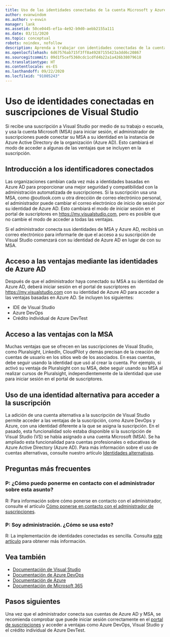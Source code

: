 ```yaml
---
title: Uso de las identidades conectadas de la cuenta Microsoft y Azure Active Directory | Microsoft Docs
author: evanwindom
ms.author: v-evwin
manager: lank
ms.assetid: 50ce0445-ef1a-4e92-b9d0-aebb2155a111
ms.date: 03/11/2020
ms.topic: conceptual
robots: noindex, nofollow
description: Aprenda a trabajar con identidades conectadas de la cuenta Microsoft y Azure Active Directory.
ms.openlocfilehash: 6d67576ab715f3ff8a49287155423a3dd6c20867
ms.sourcegitcommit: 09d1f5cef5360cdc1cdfd4b22a1a426b38079618
ms.translationtype: HT
ms.contentlocale: es-ES
ms.lasthandoff: 09/22/2020
ms.locfileid: "91005243"
---
```

# <a name="how-to-use-connected-identities-in-visual-studio-subscriptions"></a>Uso de identidades conectadas en suscripciones de Visual Studio
Si recibe una suscripción a Visual Studio por medio de su trabajo o escuela, y usa la cuenta Microsoft (MSA) para iniciar sesión, el administrador de suscripciones puede conectar su MSA a su identidad en la instancia de Azure Active Directory de la organización (Azure AD).  Esto cambiará el modo de acceder a algunas de las ventajas que se incluyen en la suscripción. 

## <a name="overview-of-connected-ids"></a>Introducción a los identificadores conectados
Las organizaciones cambian cada vez más a identidades basadas en Azure AD para proporcionar una mejor seguridad y compatibilidad con la administración automatizada de suscripciones.  Si la suscripción usa una MSA, como @outlook.com u otra dirección de correo electrónico personal, el administrador puede cambiar el correo electrónico de inicio de sesión por su identidad de Azure AD.  Esto cambiará el modo de iniciar sesión en el portal de suscriptores en https://my.visualstudio.com, pero es posible que no cambie el modo de acceder a todas las ventajas.  

Si el administrador conecta sus identidades de MSA y Azure AD, recibirá un correo electrónico para informarle de que el acceso a su suscripción de Visual Studio comenzará con su identidad de Azure AD en lugar de con su MSA. 

## <a name="how-to-access-benefits-using-azure-ad-identities"></a>Acceso a las ventajas mediante las identidades de Azure AD
Después de que el administrador haya conectado su MSA a su identidad de Azure AD, deberá iniciar sesión en el portal de suscriptores en https://my.visualstudio.com con su identidad de Azure AD para acceder a las ventajas basadas en Azure AD.  Se incluyen los siguientes:
- IDE de Visual Studio
- Azure DevOps
- Crédito individual de Azure DevTest

## <a name="how-to-access-benefits-using-your-msa"></a>Acceso a las ventajas con la MSA
Muchas ventajas que se ofrecen en las suscripciones de Visual Studio, como Pluralsight, LinkedIn, CloudPilot y demás precisan de la creación de cuentas de usuario en los sitios web de los asociados.  En esas cuentas, debe seguir usando la identidad que usó al crear la cuenta.  Por ejemplo, si activó su ventaja de Pluralsight con su MSA, debe seguir usando su MSA al realizar cursos de Pluralsight, independientemente de la identidad que use para iniciar sesión en el portal de suscriptores.  

## <a name="use-an-alternate-identity-to-access-your-subscription"></a>Uso de una identidad alternativa para acceder a la suscripción
La adición de una cuenta alternativa a la suscripción de Visual Studio permite acceder a las ventajas de la suscripción, como Azure DevOps y Azure, con una identidad diferente a la que se asigna la suscripción. En el pasado, esta funcionalidad solo estaba disponible si la suscripción de Visual Studio (VS) se había asignado a una cuenta Microsoft (MSA). Se ha ampliado esta funcionalidad para cuentas profesionales o educativas de Azure Active Directory (Azure AD).  Para más información sobre el uso de cuentas alternativas, consulte nuestro artículo [Identidades alternativas](vs-alternate-identity.md). 

## <a name="frequently-asked-questions"></a>Preguntas más frecuentes
### <a name="q-how-can-i-contact-my-admin-about-this"></a>P: ¿Cómo puedo ponerme en contacto con el administrador sobre esta asunto?
R:  Para información sobre cómo ponerse en contacto con el administrador, consulte el artículo [Cómo ponerse en contacto con el administrador de suscripciones](contact-my-admin.md).  

### <a name="q-im-an-admin--how-do-i-use-this"></a>P: Soy administración.  ¿Cómo se usa esto?
R:  La implementación de identidades conectadas es sencilla.  Consulta [este artículo](personal-email-sign-ins.md) para obtener más información. 

## <a name="see-also"></a>Vea también
- [Documentación de Visual Studio](/visualstudio/)
- [Documentación de Azure DevOps](/azure/devops/)
- [Documentación de Azure](/azure/)
- [Documentación de Microsoft 365](/microsoft-365/)

## <a name="next-steps"></a>Pasos siguientes
Una vez que el administrador conecta sus cuentas de Azure AD y MSA, se recomienda comprobar que puede iniciar sesión correctamente en el [portal de suscripciones](https://my.visualstudio.com?wt.mc_id=o~msft~docs) y acceder a ventajas como Azure DevOps, Visual Studio y el crédito individual de Azure DevTest.